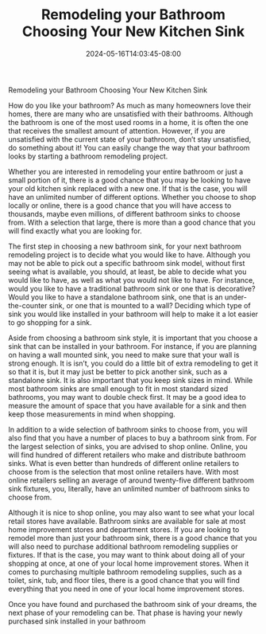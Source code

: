 ﻿---
title: "Remodeling your Bathroom Choosing Your New Kitchen Sink"
date: 2024-05-16T14:03:45-08:00
description: "Bathroom Remodeling Tips for Web Success"
featured_image: "/images/Bathroom Remodeling.jpg"
tags: ["Bathroom Remodeling"]
---
Remodeling your Bathroom Choosing Your New Kitchen Sink

How do you like your bathroom?  As much as many homeowners love their homes, there are many who are unsatisfied with their bathrooms. Although the bathroom is one of the most used rooms in a home, it is often the one that receives the smallest amount of attention.  However, if you are unsatisfied with the current state of your bathroom, don’t stay unsatisfied, do something about it!  You can easily change the way that your bathroom looks by starting a bathroom remodeling project.

Whether you are interested in remodeling your entire bathroom or just a small portion of it, there is a good chance that you may be looking to have your old kitchen sink replaced with a new one.  If that is the case, you will have an unlimited number of different options. Whether you choose to shop locally or online, there is a good chance that you will have access to thousands, maybe even millions, of different bathroom sinks to choose from. With a selection that large, there is more than a good chance that you will find exactly what you are looking for.

The first step in choosing a new bathroom sink, for your next bathroom remodeling project is to decide what you would like to have. Although you may not be able to pick out a specific bathroom sink model, without first seeing what is available, you should, at least, be able to decide what you would like to have, as well as what you would not like to have. For instance, would you like to have a traditional bathroom sink or one that is decorative?  Would you like to have a standalone bathroom sink, one that is an under-the-counter sink, or one that is mounted to a wall?  Deciding which type of sink you would like installed in your bathroom will help to make it a lot easier to go shopping for a sink. 

Aside from choosing a bathroom sink style, it is important that you choose a sink that can be installed in your bathroom. For instance, if you are planning on having a wall mounted sink, you need to make sure that your wall is strong enough.  It is isn’t, you could do a little bit of extra remodeling to get it so that it is, but it may just be better to pick another sink, such as a standalone sink.  It is also important that you keep sink sizes in mind. While most bathroom sinks are small enough to fit in most standard sized bathrooms, you may want to double check first. It may be a good idea to measure the amount of space that you have available for a sink and then keep those measurements in mind when shopping.

In addition to a wide selection of bathroom sinks to choose from, you will also find that you have a number of places to buy a bathroom sink from.  For the largest selection of sinks, you are advised to shop online.  Online, you will find hundred of different retailers who make and distribute bathroom sinks. What is even better than hundreds of different online retailers to choose from is the selection that most online retailers have.  With most online retailers selling an average of around twenty-five different bathroom sink fixtures, you, literally, have an unlimited number of bathroom sinks to choose from.  

Although it is nice to shop online, you may also want to see what your local retail stores have available.  Bathroom sinks are available for sale at most home improvement stores and department stores. If you are looking to remodel more than just your bathroom sink, there is a good chance that you will also need to purchase additional bathroom remodeling supplies or fixtures.  If that is the case, you may want to think about doing all of your shopping at once, at one of your local home improvement stores. When it comes to purchasing multiple bathroom remodeling supplies, such as a toilet, sink, tub, and floor tiles, there is a good chance that you will find everything that you need in one of your local home improvement stores.

Once you have found and purchased the bathroom sink of your dreams, the next phase of your remodeling can be. That phase is having your newly purchased sink installed in your bathroom


